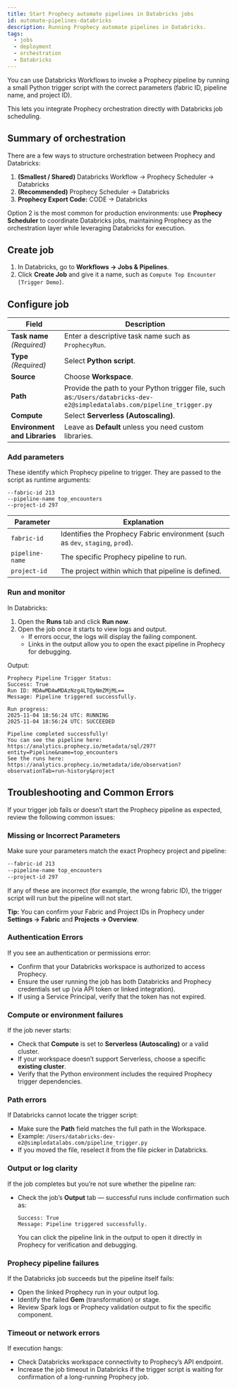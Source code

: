 ```yaml
---
title: Start Prophecy automate pipelines in Databricks jobs
id: automate-pipelines-databricks
description: Running Prophecy automate pipelines in Databricks.
tags:
  - jobs
  - deployment
  - orchestration
  - Databricks
---
```


You can use Databricks Workflows to invoke a Prophecy pipeline by running a small Python trigger script with the correct parameters (fabric ID, pipeline name, and project ID).

This lets you integrate Prophecy orchestration directly with Databricks job scheduling.

## Summary of orchestration

There are a few ways to structure orchestration between Prophecy and Databricks:

1. **(Smallest / Shared)** Databricks Workflow → Prophecy Scheduler → Databricks
2. **(Recommended)** Prophecy Scheduler → Databricks
3. **Prophecy Export Code:** CODE → Databricks

Option 2 is the most common for production environments: use **Prophecy Scheduler** to coordinate Databricks jobs, maintaining Prophecy as the orchestration layer while leveraging Databricks for execution.

## Create job

1. In Databricks, go to **Workflows → Jobs & Pipelines**.
1. Click **Create Job** and give it a name, such as `Compute Top Encounter [Trigger Demo]`.

## Configure job

| Field                         | Description                                                                                                             |
| ----------------------------- | ----------------------------------------------------------------------------------------------------------------------- |
| **Task name** _(Required)_    | Enter a descriptive task name such as `ProphecyRun`.                                                                    |
| **Type** _(Required)_         | Select **Python script**.                                                                                               |
| **Source**                    | Choose **Workspace**.                                                                                                   |
| **Path**                      | Provide the path to your Python trigger file, such as:`/Users/databricks-dev-e2@simpledatalabs.com/pipeline_trigger.py` |
| **Compute**                   | Select **Serverless (Autoscaling)**.                                                                                    |
| **Environment and Libraries** | Leave as **Default** unless you need custom libraries.                                                                  |

### Add parameters

These identify which Prophecy pipeline to trigger.
They are passed to the script as runtime arguments:

```
--fabric-id 213
--pipeline-name top_encounters
--project-id 297
```

| Parameter       | Explanation                                                                    |
| --------------- | ------------------------------------------------------------------------------ |
| `fabric-id`     | Identifies the Prophecy Fabric environment (such as `dev`, `staging`, `prod`). |
| `pipeline-name` | The specific Prophecy pipeline to run.                                         |
| `project-id`    | The project within which that pipeline is defined.                             |

### Run and monitor

In Databricks:

1. Open the **Runs** tab and click **Run now**.
2. Open the job once it starts to view logs and output.
   - If errors occur, the logs will display the failing component.
   - Links in the output allow you to open the exact pipeline in Prophecy for debugging.

Output:

```
Prophecy Pipeline Trigger Status:
Success: True
Run ID: MDAwMDAwMDAzNzg4LTQyNmZMjML==
Message: Pipeline triggered successfully.

Run progress:
2025-11-04 18:56:24 UTC: RUNNING
2025-11-04 18:56:24 UTC: SUCCEEDED

Pipeline completed successfully!
You can see the pipeline here:
https://analytics.prophecy.io/metadata/sql/297?entity=Pipeline&name=top_encounters
See the runs here:
https://analytics.prophecy.io/metadata/ide/observation?observationTab=run-history&project
```

## Troubleshooting and Common Errors

If your trigger job fails or doesn’t start the Prophecy pipeline as expected, review the following common issues:

### Missing or Incorrect Parameters

Make sure your parameters match the exact Prophecy project and pipeline:

```bash
--fabric-id 213
--pipeline-name top_encounters
--project-id 297
```

If any of these are incorrect (for example, the wrong fabric ID), the trigger script will run but the pipeline will not start.

**Tip:** You can confirm your Fabric and Project IDs in Prophecy under **Settings → Fabric** and **Projects → Overview**.

### Authentication Errors

If you see an authentication or permissions error:

- Confirm that your Databricks workspace is authorized to access Prophecy.
- Ensure the user running the job has both Databricks and Prophecy credentials set up (via API token or linked integration).
- If using a Service Principal, verify that the token has not expired.

### Compute or environment failures

If the job never starts:

- Check that **Compute** is set to **Serverless (Autoscaling)** or a valid cluster.
- If your workspace doesn’t support Serverless, choose a specific **existing cluster**.
- Verify that the Python environment includes the required Prophecy trigger dependencies.

### Path errors

If Databricks cannot locate the trigger script:

- Make sure the **Path** field matches the full path in the Workspace.
- Example:
  `/Users/databricks-dev-e2@simpledatalabs.com/pipeline_trigger.py`
- If you moved the file, reselect it from the file picker in Databricks.

### Output or log clarity

If the job completes but you’re not sure whether the pipeline ran:

- Check the job’s **Output** tab — successful runs include confirmation such as:

  ```
  Success: True
  Message: Pipeline triggered successfully.
  ```

  You can click the pipeline link in the output to open it directly in Prophecy for verification and debugging.

### Prophecy pipeline failures

If the Databricks job succeeds but the pipeline itself fails:

- Open the linked Prophecy run in your output log.
- Identify the failed **Gem** (transformation) or stage.
- Review Spark logs or Prophecy validation output to fix the specific component.

### Timeout or network errors

If execution hangs:

- Check Databricks workspace connectivity to Prophecy’s API endpoint.
- Increase the job timeout in Databricks if the trigger script is waiting for confirmation of a long-running Prophecy job.
